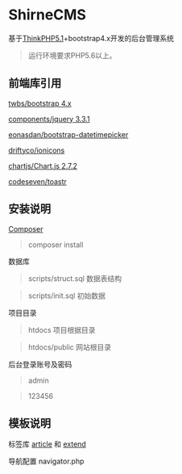 ShirneCMS
===============

基于[ThinkPHP5.1](https://github.com/top-think/think/tree/5.1)+bootstrap4.x开发的后台管理系统


> 运行环境要求PHP5.6以上。


## 前端库引用

[twbs/bootstrap 4.x](https://v4.bootcss.com/docs/4.0/getting-started/introduction/)

[components/jquery 3.3.1](http://api.jquery.com/)

[eonasdan/bootstrap-datetimepicker](https://github.com/Eonasdan/bootstrap-datetimepicker/blob/master/docs/Options.md)

[driftyco/ionicons](http://ionicons.com/)

[chartjs/Chart.js 2.7.2](https://chartjs.bootcss.com/docs/)

[codeseven/toastr](http://codeseven.github.io/toastr/)

## 安装说明

[Composer](https://getcomposer.org/download/)

>composer install

数据库

>scripts/struct.sql 数据表结构

>scripts/init.sql 初始数据

项目目录

>htdocs 项目根据目录

>htdocs/public 网站根目录

后台登录账号及密码

>admin

>123456

## 模板说明

标签库 [article](TAGLIB.md) 和 [extend](TAGLIB.md)

导航配置 navigator.php